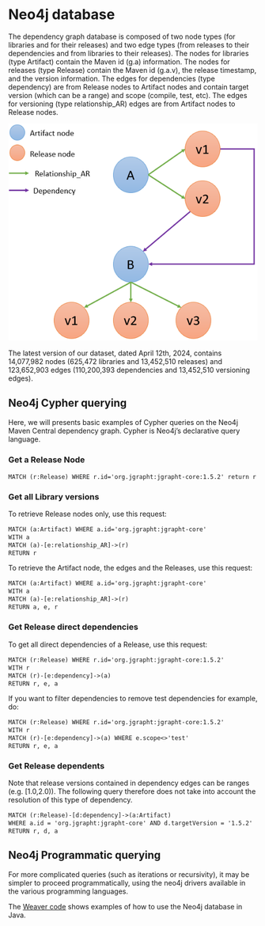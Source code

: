 # Neo4j database
The dependency graph database is composed of two node types (for libraries and for their releases) and two edge types (from releases to their dependencies and from libraries to their releases). The nodes for libraries (type Artifact) contain the Maven id (g.a) information. The nodes for releases (type Release) contain the Maven id (g.a.v), the release timestamp, and the version information. The edges for dependencies (type dependency) are from Release nodes to Artifact nodes and contain target version (which can be a range) and scope (compile, test, etc). The edges for versioning (type relationship_AR) edges are from Artifact nodes to Release nodes.

![](./img/Goblin_Neo4J_Dependency_Graph.png "Graph structure")

The latest version of our dataset, dated April 12th, 2024, contains 14,077,982 nodes (625,472 libraries and 13,452,510 releases) and 123,652,903 edges (110,200,393 dependencies and 13,452,510 versioning edges).

## Neo4j Cypher querying

Here, we will presents basic examples of Cypher queries on the Neo4j Maven Central dependency graph.
Cypher is Neo4j’s declarative query language.

### Get a Release Node
```cypher
MATCH (r:Release) WHERE r.id='org.jgrapht:jgrapht-core:1.5.2' return r
```

### Get all Library versions
To retrieve Release nodes only, use this request:
```cypher
MATCH (a:Artifact) WHERE a.id='org.jgrapht:jgrapht-core'
WITH a
MATCH (a)-[e:relationship_AR]->(r)
RETURN r
```

To retrieve the Artifact node, the edges and the Releases, use this request:
```cypher
MATCH (a:Artifact) WHERE a.id='org.jgrapht:jgrapht-core'
WITH a
MATCH (a)-[e:relationship_AR]->(r)
RETURN a, e, r
```

### Get Release direct dependencies
To get all direct dependencies of a Release, use this request:
```cypher
MATCH (r:Release) WHERE r.id='org.jgrapht:jgrapht-core:1.5.2'
WITH r
MATCH (r)-[e:dependency]->(a)
RETURN r, e, a
```

If you want to filter dependencies to remove test dependencies for example, do:
```cypher
MATCH (r:Release) WHERE r.id='org.jgrapht:jgrapht-core:1.5.2'
WITH r
MATCH (r)-[e:dependency]->(a) WHERE e.scope<>'test'
RETURN r, e, a
```

### Get Release dependents
Note that release versions contained in dependency edges can be ranges (e.g. [1.0,2.0)).
The following query therefore does not take into account the resolution of this type of dependency.

```cypher
MATCH (r:Release)-[d:dependency]->(a:Artifact)
WHERE a.id = 'org.jgrapht:jgrapht-core' AND d.targetVersion = '1.5.2'
RETURN r, d, a
```

## Neo4j Programmatic querying
For more complicated queries (such as iterations or recursivity), it may be simpler to proceed programmatically, using the neo4j drivers available in the various programming languages.

The [Weaver code](https://github.com/Goblin-Ecosystem/goblinWeaver) shows examples of how to use the Neo4j database in Java.
